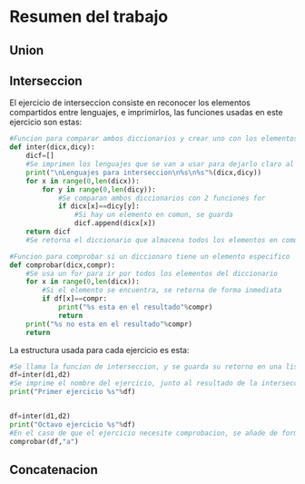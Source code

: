 # Resumen del trabajo

## Union

## Interseccion

El ejercicio de interseccion consiste en reconocer los elementos compartidos entre lenguajes, e imprimirlos, las funciones usadas en este ejercicio son estas:

```python
#Funcion para comparar ambos diccionarios y crear uno con los elementos el comun
def inter(dicx,dicy):
    dicf=[]
    #Se imprimen los lenguajes que se van a usar para dejarlo claro al usuario
    print("\nLenguajes para interseccion\n%s\n%s"%(dicx,dicy))
    for x in range(0,len(dicx)):
        for y in range(0,len(dicy)):
            #Se comparan ambos diccionarios con 2 funciones for
            if dicx[x]==dicy[y]:
                #Si hay un elemento en comun, se guarda
                dicf.append(dicx[x])
    return dicf
    #Se retorna el diccionario que almacena todos los elementos en comun

#Funcion para comprobar si un diccionaro tiene un elemento especifico
def comprobar(dicx,compr):
    #Se usa un for para ir por todos los elementos del diccionario
    for x in range(0,len(dicx)):
        #Si el elemento se encuentra, se retorna de forma inmediata
        if df[x]==compr:
            print("%s esta en el resultado"%compr)
            return
    print("%s no esta en el resultado"%compr)
    return
```
La estructura usada para cada ejercicio es esta:

```python
#Se llama la funcion de interseccion, y se guarda su retorno en una lista
df=inter(d1,d2)
#Se imprime el nombre del ejercicio, junto al resultado de la interseccion
print("Primer ejercicio %s"%df)


df=inter(d1,d2)
print("Octavo ejercicio %s"%df)
#En el caso de que el ejercicio necesite comprobacion, se añade de forma extra una llamada a la funcion encargada
comprobar(df,"a")
```


## Concatenacion